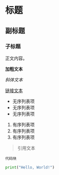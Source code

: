 # 标题

## 副标题

### 子标题

正文内容。

**加粗文本**

*斜体文本*

[链接文本](链接URL)

- 无序列表项
- 无序列表项
- 无序列表项

1. 有序列表项
2. 有序列表项
3. 有序列表项

> 引用文本

`代码块`

```python
print("Hello, World!")
